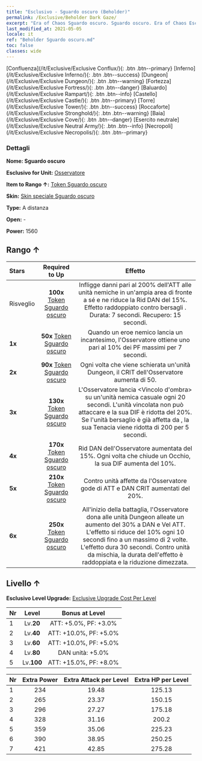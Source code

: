```yaml
---
title: "Esclusivo - Sguardo oscuro (Beholder)"
permalink: /Exclusive/Beholder Dark Gaze/
excerpt: "Era of Chaos Sguardo oscuro. Sguardo oscuro. Era of Chaos Esclusivo Sguardo oscuro. Osservatore Esclusivo."
last_modified_at: 2021-05-05
locale: it
ref: "Beholder Sguardo oscuro.md"
toc: false
classes: wide
---
```

 [Confluenza](/it/Exclusive/Exclusive Conflux/){: .btn .btn--primary} [Inferno](/it/Exclusive/Exclusive Inferno/){: .btn .btn--success} [Dungeon](/it/Exclusive/Exclusive Dungeon/){: .btn .btn--warning} [Fortezza](/it/Exclusive/Exclusive Fortress/){: .btn .btn--danger} [Baluardo](/it/Exclusive/Exclusive Rampart/){: .btn .btn--info} [Castello](/it/Exclusive/Exclusive Castle/){: .btn .btn--primary} [Torre](/it/Exclusive/Exclusive Tower/){: .btn .btn--success} [Roccaforte](/it/Exclusive/Exclusive Stronghold/){: .btn .btn--warning} [Baia](/it/Exclusive/Exclusive Cove/){: .btn .btn--danger} [Esercito neutrale](/it/Exclusive/Exclusive Neutral Army/){: .btn .btn--info} [Necropoli](/it/Exclusive/Exclusive Necropolis/){: .btn .btn--primary} 

### Dettagli
 **Nome: Sguardo oscuro** 

 **Esclusivo for Unit:** [Osservatore](/it/units/Beholder/) 

 **Item to Rango ↑:** [Token Sguardo oscuro](/ItemsIT/con_990/)

 **Skin:** [Skin speciale Sguardo oscuro](/ItemsIT/con_658/)

 **Type:** A distanza

 **Open:** -

 **Power:** 1560

## Rango ↑

  |     Stars    |  Required to Up | Effetto |
  |:-------------|:---------------:|:---------------:|
  |  Risveglio  | **100x** [Token Sguardo oscuro](/ItemsIT/con_990/) | <Vista oscura> Infligge danni pari al 200% dell'ATT alle unità nemiche in un'ampia area di fronte a sé e ne riduce la Rid DAN del 15%. Effetto raddoppiato contro bersagli <storditi>. Durata: 7 secondi. Recupero: 15 secondi. |
  | **1x** <i class="fas fa-star"/> | **50x** [Token Sguardo oscuro](/ItemsIT/con_990/) | Quando un eroe nemico lancia un incantesimo, l'Osservatore ottiene uno <scudo> pari al 10% dei PF massimi per 7 secondi. |
  | **2x** <i class="fas fa-star"/> | **90x** [Token Sguardo oscuro](/ItemsIT/con_990/) | Ogni volta che viene schierata un'unità Dungeon, il CRIT dell'Osservatore aumenta di 50. |
  | **3x** <i class="fas fa-star"/> | **130x** [Token Sguardo oscuro](/ItemsIT/con_990/) | L'Osservatore lancia <Vincolo d'ombra> su un'unità nemica casuale ogni 20 secondi. L'unità vincolata non può attaccare e la sua DIF è ridotta del 20%. Se l'unità bersaglio è già affetta da <Controllo mentale>, la sua Tenacia viene ridotta di 200 per 5 secondi. |
  | **4x** <i class="fas fa-star"/> | **170x** [Token Sguardo oscuro](/ItemsIT/con_990/) | Rid DAN dell'Osservatore aumentata del 15%. Ogni volta che chiude un Occhio, la sua DIF aumenta del 10%. |
  | **5x** <i class="fas fa-star"/> | **210x** [Token Sguardo oscuro](/ItemsIT/con_990/) | Contro unità affette da <Sanguinamento> l'Osservatore gode di ATT e DAN CRIT aumentati del 20%. |
  | **6x** <i class="fas fa-star"/> | **250x** [Token Sguardo oscuro](/ItemsIT/con_990/) | <Benedizione invisibile> All'inizio della battaglia, l'Osservatore dona alle unità Dungeon alleate un aumento del 30% a DAN e Vel ATT. L'effetto si riduce del 10% ogni 10 secondi fino a un massimo di 2 volte. L'effetto dura 30 secondi. Contro unità da mischia, la durata dell'effetto è raddoppiata e la riduzione dimezzata. |


## Livello ↑
 **Esclusivo Level Upgrade:** [Exclusive Upgrade Cost Per Level](/Exclusive/ExclusiveUpgradeCostPerLevel/)

  |  Nr  |   Level  | Bonus at Level |
  |:-----|:--------:|:--------------:|
  | 1 | Lv.**20** | ATT: +5.0%, PF: +3.0% |
  | 2 | Lv.**40** | ATT: +10.0%, PF: +5.0% |
  | 3 | Lv.**60** | ATT: +10.0%, PF: +5.0% |
  | 4 | Lv.**80** | DAN unità: +5.0% |
  | 5 | Lv.**100** | ATT: +15.0%, PF: +8.0% |


  |  Nr  |  Extra Power | Extra Attack per Level | Extra HP per Level |
  |:-----|:--------:|:--------:|:--------:|
  | 1 | 234 | 19.48 | 125.13 |
  | 2 | 265 | 23.37 | 150.15 |
  | 3 | 296 | 27.27 | 175.18 |
  | 4 | 328 | 31.16 | 200.2 |
  | 5 | 359 | 35.06 | 225.23 |
  | 6 | 390 | 38.95 | 250.25 |
  | 7 | 421 | 42.85 | 275.28 |


